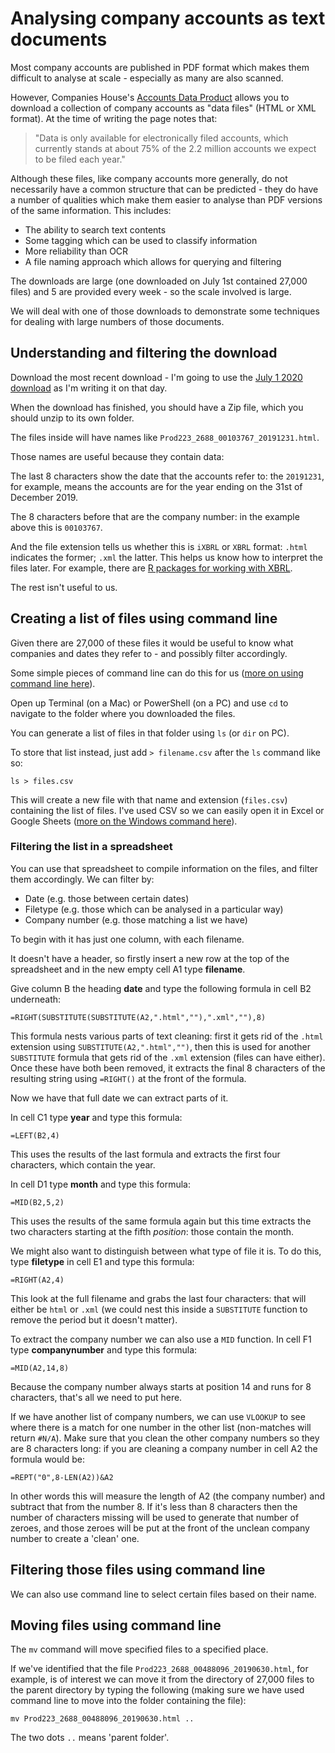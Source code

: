 # Analysing company accounts as text documents

Most company accounts are published in PDF format which makes them difficult to analyse at scale - especially as many are also scanned. 

However, Companies House's [Accounts Data Product](http://download.companieshouse.gov.uk/en_accountsdata.html) allows you to download a collection of company accounts as "data files" (HTML or XML format). At the time of writing the page notes that: 

> "Data is only available for electronically filed accounts, which currently stands at about 75% of the 2.2 million accounts we expect to be filed each year."

Although these files, like company accounts more generally, do not necessarily have a common structure that can be predicted - they do have a number of qualities which make them easier to analyse than PDF versions of the same information. This includes:

* The ability to search text contents
* Some tagging which can be used to classify information
* More reliability than OCR
* A file naming approach which allows for querying and filtering

The downloads are large (one downloaded on July 1st contained 27,000 files) and 5 are provided every week - so the scale involved is large.

We will deal with one of those downloads to demonstrate some techniques for dealing with large numbers of those documents.

## Understanding and filtering the download

Download the most recent download - I'm going to use the [July 1 2020 download](http://download.companieshouse.gov.uk/Accounts_Bulk_Data-2020-07-01.zip) as I'm writing it on that day.

When the download has finished, you should have a Zip file, which you should unzip to its own folder.

The files inside will have names like `Prod223_2688_00103767_20191231.html`.

Those names are useful because they contain data:

The last 8 characters show the date that the accounts refer to: the `20191231`, for example, means the accounts are for the year ending on the 31st of December 2019. 

The 8 characters before that are the company number: in the example above this is `00103767`.

And the file extension tells us whether this is `iXBRL` or `XBRL` format: `.html` indicates the former; `.xml` the latter. This helps us know how to interpret the files later. For example, there are [R packages for working with XBRL](https://cran.r-project.org/web/packages/XBRL/index.html).

The rest isn't useful to us.

## Creating a list of files using command line

Given there are 27,000 of these files it would be useful to know what companies and dates they refer to - and possibly filter accordingly.

Some simple pieces of command line can do this for us ([more on using command line here](https://github.com/paulbradshaw/commandline)).

Open up Terminal (on a Mac) or PowerShell (on a PC) and use `cd` to navigate to the folder where you downloaded the files. 

You can generate a list of files in that folder using `ls` (or `dir` on PC).

To store that list instead, just add `> filename.csv` after the `ls` command like so:

`ls > files.csv`

This will create a new file with that name and extension (`files.csv`) containing the list of files. I've used CSV so we can easily open it in Excel or Google Sheets ([more on the Windows command here](https://www.windowscentral.com/how-save-command-output-file-using-command-prompt-or-powershell)).

### Filtering the list in a spreadsheet

You can use that spreadsheet to compile information on the files, and filter them accordingly. We can filter by:

* Date (e.g. those between certain dates)
* Filetype (e.g. those which can be analysed in a particular way)
* Company number (e.g. those matching a list we have)

To begin with it has just one column, with each filename.

It doesn't have a header, so firstly insert a new row at the top of the spreadsheet and in the new empty cell A1 type **filename**.

Give column B the heading **date** and type the following formula in cell B2 underneath:

`=RIGHT(SUBSTITUTE(SUBSTITUTE(A2,".html",""),".xml",""),8)`

This formula nests various parts of text cleaning: first it gets rid of the `.html` extension using `SUBSTITUTE(A2,".html","")`, then this is used for another `SUBSTITUTE` formula that gets rid of the `.xml` extension (files can have either). Once these have both been removed, it extracts the final 8 characters of the resulting string using `=RIGHT()` at the front of the formula.

Now we have that full date we can extract parts of it.

In cell C1 type **year** and type this formula:

`=LEFT(B2,4)`

This uses the results of the last formula and extracts the first four characters, which contain the year.

In cell D1 type **month** and type this formula:

`=MID(B2,5,2)`

This uses the results of the same formula again but this time extracts the two characters starting at the fifth *position*: those contain the month.

We might also want to distinguish between what type of file it is. To do this, type **filetype** in cell E1 and type this formula:

`=RIGHT(A2,4)`

This look at the full filename and grabs the last four characters: that will either be `html` or `.xml` (we could nest this inside a `SUBSTITUTE` function to remove the period but it doesn't matter).

To extract the company number we can also use a `MID` function. In cell F1 type **companynumber** and type this formula:

`=MID(A2,14,8)`

Because the company number always starts at position 14 and runs for 8 characters, that's all we need to put here.

If we have another list of company numbers, we can use `VLOOKUP` to see where there is a match for one number in the other list (non-matches will return `#N/A`). Make sure that you clean the other company numbers so they are 8 characters long: if you are cleaning a company number in cell A2 the formula would be:

`=REPT("0",8-LEN(A2))&A2`

In other words this will measure the length of A2 (the company number) and subtract that from the number 8. If it's less than 8 characters then the number of characters missing will be used to generate that number of zeroes, and those zeroes will be put at the front of the unclean company number to create a 'clean' one.


## Filtering those files using command line

We can also use command line to select certain files based on their name.

## Moving files using command line 

The `mv` command will move specified files to a specified place.

If we've identified that the file `Prod223_2688_00488096_20190630.html`, for example, is of interest we can move it from the directory of 27,000 files to the parent directory by typing the following (making sure we have used command line to move into the folder containing the file):

`mv Prod223_2688_00488096_20190630.html ..`

The two dots `..` means 'parent folder'.
